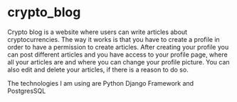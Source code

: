 # crypto_blog

Crypto blog is a website where users can write articles about cryptocurrencies.
The way it works is that you have to create a profile in order to have a permission to create articles.
After creating your profile you can post different articles and you have access to your profile page, where all your articles are and where you can change your profile picture.
You can also edit and delete your articles, if there is a reason to do so.

The technologies I am using are Python Django Framework and PostgresSQL
